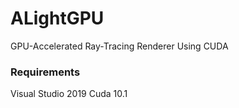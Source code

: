 # ALightGPU
GPU-Accelerated Ray-Tracing Renderer Using CUDA

### Requirements
Visual Studio 2019
Cuda 10.1


